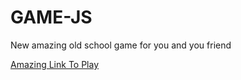 # GAME-JS
New amazing old school game for you and you friend

[Amazing Link To Play](https://p1aer-game.netlify.app/)
